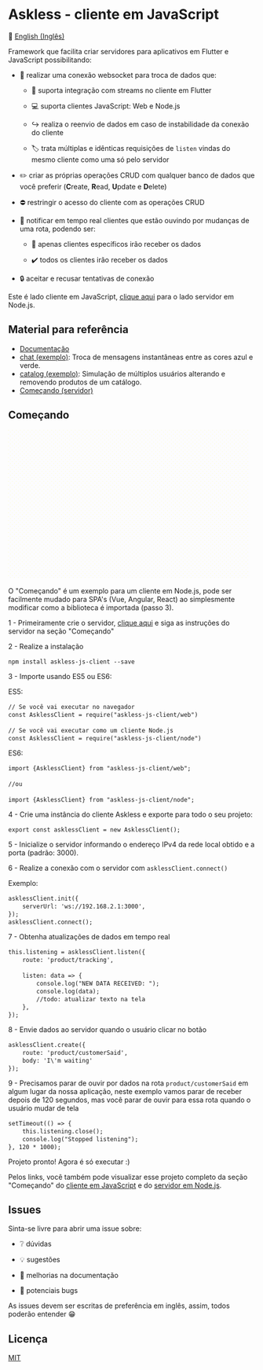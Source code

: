 # Askless - cliente em JavaScript

:checkered_flag: [English (Inglês)](README.md)

Framework que facilita criar servidores para aplicativos em Flutter e JavaScript possibilitando:

- :handshake: realizar uma conexão websocket para troca de dados que: 
 
    - :vibration_mode: suporta integração com streams no cliente em Flutter
  
    - :computer: suporta clientes JavaScript: Web e Node.js
  
    - :arrow_right_hook: realiza o reenvio de dados em caso de instabilidade
    da conexão do cliente

    - :label: trata múltiplas e idênticas requisições de `listen` vindas do mesmo cliente como uma só pelo servidor

- :pencil2: criar as próprias operações CRUD com qualquer banco de dados que você preferir (**C**reate, **R**ead, **U**pdate e **D**elete)

- :no_entry: restringir o acesso do cliente com as operações CRUD

- :mega: notificar em tempo real clientes que estão ouvindo por mudanças de uma rota, podendo ser:
    
    - :no_pedestrians: apenas clientes específicos irão receber os dados
    
    - :heavy_check_mark: todos os clientes irão receber os dados

- :lock: aceitar e recusar tentativas de conexão

Este é lado cliente em JavaScript, 
[clique aqui](https://github.com/WiseTap/askless/blob/master/README_PORTUGUES.md) para
o lado servidor em Node.js.

## Material para referência
*  [Documentação](documentation/portugues_documentacao.md)
*  [chat (exemplo)](example/chat-js/index.js): Troca de mensagens instantâneas entre as cores azul e verde.
*  [catalog (exemplo)](example/catalog-js/index.js): Simulação de múltiplos usuários alterando e removendo produtos de um catálogo.
*  [Começando (servidor)](https://github.com/WiseTap/askless/blob/master/README_PORTUGUES.md)

## Começando

![Alt Text](example/tracking-web/tracking-web-client.gif)

O "Começando" é um exemplo para um cliente em Node.js,
pode ser facilmente mudado para SPA's (Vue, Angular, React) ao simplesmente
modificar como a biblioteca é importada (passo 3).

1 - Primeiramente crie o servidor, [clique aqui](https://github.com/WiseTap/askless/blob/master/README_PORTUGUES.md) e 
siga as instruções do servidor na seção "Começando"

2 - Realize a instalação

    npm install askless-js-client --save
    
3 -  Importe usando ES5 ou ES6:

ES5:

    // Se você vai executar no navegador
    const AsklessClient = require("askless-js-client/web") 
    
    // Se você vai executar como um cliente Node.js
    const AsklessClient = require("askless-js-client/node") 

ES6:

    import {AsklessClient} from "askless-js-client/web";
    
    //ou
    
    import {AsklessClient} from "askless-js-client/node";

4 - Crie uma instância do cliente Askless e exporte para 
todo o seu projeto:

    export const asklessClient = new AsklessClient();

5 - Inicialize o servidor informando o endereço IPv4 da rede local obtido
e a porta (padrão: 3000).


6 - Realize a conexão com o servidor com `asklessClient.connect()`
    
Exemplo:

    asklessClient.init({
        serverUrl: 'ws://192.168.2.1:3000',
    });
    asklessClient.connect();   


7 - Obtenha atualizações de dados em tempo real
 
    this.listening = asklessClient.listen({
        route: 'product/tracking',
        
        listen: data => {
            console.log("NEW DATA RECEIVED: ");
            console.log(data);
            //todo: atualizar texto na tela
        },
    });

8 - Envie dados ao servidor quando o usuário clicar no botão
 
    asklessClient.create({
        route: 'product/customerSaid',
        body: 'I\'m waiting'
    });

9 - Precisamos parar de ouvir por dados na rota `product/customerSaid` em algum lugar da nossa 
aplicação, neste exemplo vamos parar de receber depois de 120 segundos, mas você
parar de ouvir para essa rota quando o usuário mudar de tela

    setTimeout(() => {
        this.listening.close();
        console.log("Stopped listening");
    }, 120 * 1000);


Projeto pronto! Agora é só executar :)

Pelos links, você também pode visualizar esse projeto completo 
da seção "Começando" do [cliente em JavaScript](example/tracking-ts/index.ts)
e do [servidor em Node.js](https://github.com/WiseTap/askless/blob/master/example/tracking-ts/index.ts).


## Issues

Sinta-se livre para abrir uma issue sobre:

- :grey_question: dúvidas

- :bulb: sugestões

- :page_facing_up: melhorias na documentação

- :ant: potenciais bugs


As issues devem ser escritas de preferência em inglês,
assim, todos poderão entender :grin:

## Licença

[MIT](LICENSE)
